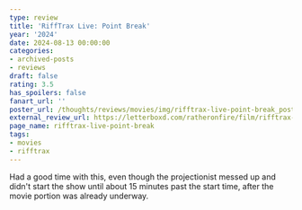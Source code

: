 ```yaml
---
type: review
title: 'RiffTrax Live: Point Break'
year: '2024'
date: 2024-08-13 00:00:00
categories:
- archived-posts
- reviews
draft: false
rating: 3.5
has_spoilers: false
fanart_url: ''
poster_url: /thoughts/reviews/movies/img/rifftrax-live-point-break_poster.png
external_review_url: https://letterboxd.com/ratheronfire/film/rifftrax-live-point-break/
page_name: rifftrax-live-point-break
tags:
- movies
- rifftrax
---
```


Had a good time with this, even though the projectionist messed up and didn't start the show until about 15 minutes past the start time, after the movie portion was already underway.


